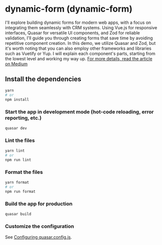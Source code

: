 # dynamic-form (dynamic-form)

I'll explore building dynamic forms for modern web apps, with a focus on integrating them seamlessly with CRM systems.
Using Vue.js for responsive interfaces, Quasar for versatile UI components, and Zod for reliable validation, I'll guide
you through creating forms that save time by avoiding repetitive component creation. In this demo, we utilize Quasar and
Zod, but it's worth noting that you can also employ other frameworks and libraries such as Vuetify or Yup.
I will explain each component's parts, starting from the lowest level and working my way up.
[For more details, read the article on Medium](https://medium.com/@larawf0019/creating-dynamic-forms-from-backend-schemas-with-vue-js-97f59cdac0b8)
## Install the dependencies
```bash
yarn
# or
npm install
```

### Start the app in development mode (hot-code reloading, error reporting, etc.)
```bash
quasar dev
```


### Lint the files
```bash
yarn lint
# or
npm run lint
```


### Format the files
```bash
yarn format
# or
npm run format
```



### Build the app for production
```bash
quasar build
```

### Customize the configuration
See [Configuring quasar.config.js](https://v2.quasar.dev/quasar-cli-vite/quasar-config-js).
